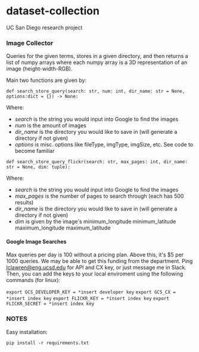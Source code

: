# dataset-collection
UC San Diego research project

### Image Collector
Queries for the given terms, stores in a given directory, and then returns a list of numpy arrays where each numpy array is a 3D representation of an image (height-width-RGB). 

Main two functions are given by:

`def search_store_query(search: str, num: int, dir_name: str = None, options:dict = {}) -> None:`

Where:
- *search* is the string you would input into Google to find the images
- *num* is the amount of images
- *dir_name* is the directory you would like to save in (will generate a directory if not given)
- *options* is misc. options like fileType, imgType, imgSize, etc. See code to become familiar

`def search_store_query_flickr(search: str, max_pages: int, dir_name: str = None, dim: tuple):`

Where:
- *search* is the string you would input into Google to find the images
- *max_pages* is the number of pages to search through (each has 500 results)
- *dir_name* is the directory you would like to save in (will generate a directory if not given)
- *dim* is given by the image's minimum_longitude minimum_latitude maximum_longitude maximum_latitude

#### Google Image Searches
Max queries per day is 100 without a pricing plan. Above this, it's $5 per 1000 queries. We may be able to get this funding from the department.
Ping lclawren@eng.ucsd.edu for API and CX key, or just message me in Slack. Then, you can add the keys to your local enviroment using the following commands (for linux):

`export GCS_DEVELOPER_KEY = *insert developer key`
`export GCS_CX = *insert index key`
`export FLICKR_KEY = *insert index key`
`export FLICKR_SECRET = *insert index key`

### NOTES
Easy installation:

`pip install -r requirements.txt`

